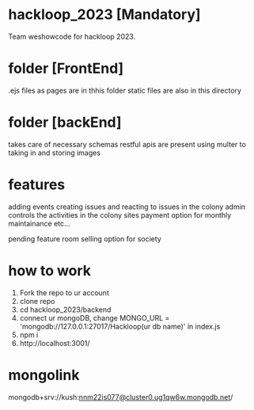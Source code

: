 # hackloop_2023 [Mandatory]
Team weshowcode for hackloop 2023. 

# folder [FrontEnd]
  .ejs files as pages are in thhis folder
  static files are also in this directory

# folder [backEnd]
   takes care of necessary schemas
   restful apis are present
   using multer to taking in and storing images
   
# features
adding events
creating issues and reacting to issues in the colony
admin controls the activities in the colony sites
payment option for monthly maintainance etc...

pending feature
 room selling option for society


# how to work
  1. Fork the repo to ur account
  2. clone repo
  3. cd hackloop_2023/backend
  4. connect ur mongoDB, change MONGO_URL = 'mongodb://127.0.0.1:27017/Hackloop(ur db name)' in index.js
  5. npm i
  6. http://localhost:3001/



# mongolink 
 mongodb+srv://kush:nnm22is077@cluster0.ug1qw6w.mongodb.net/
